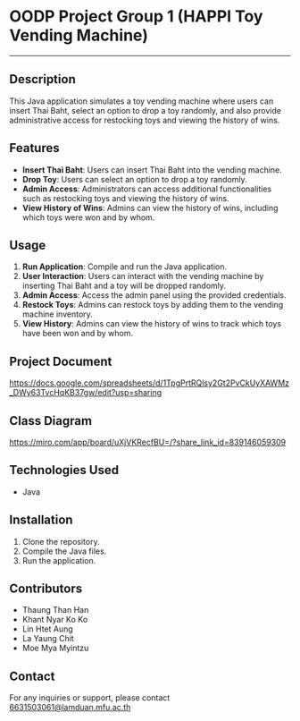 # OODP Project Group 1 (HAPPI Toy Vending Machine)
-----
## Description
This Java application simulates a toy vending machine where users can insert Thai Baht, select an option to drop a toy randomly, and also provide administrative access for restocking toys and viewing the history of wins.

## Features
- **Insert Thai Baht**: Users can insert Thai Baht into the vending machine.
- **Drop Toy**: Users can select an option to drop a toy randomly.
- **Admin Access**: Administrators can access additional functionalities such as restocking toys and viewing the history of wins.
- **View History of Wins**: Admins can view the history of wins, including which toys were won and by whom.

## Usage
1. **Run Application**: Compile and run the Java application.
2. **User Interaction**: Users can interact with the vending machine by inserting Thai Baht and a toy will be dropped randomly.
3. **Admin Access**: Access the admin panel using the provided credentials.
4. **Restock Toys**: Admins can restock toys by adding them to the vending machine inventory.
5. **View History**: Admins can view the history of wins to track which toys have been won and by whom.

## Project Document
https://docs.google.com/spreadsheets/d/1TpgPrtRQlsy2Gt2PvCkUyXAWMz_DWy63TvcHqKB37gw/edit?usp=sharing

## Class Diagram
https://miro.com/app/board/uXjVKRecfBU=/?share_link_id=839146059309

## Technologies Used
- Java

## Installation
1. Clone the repository.
2. Compile the Java files.
3. Run the application.

## Contributors
- Thaung Than Han
- Khant Nyar Ko Ko
- Lin Htet Aung
- La Yaung Chit
- Moe Mya Myintzu


## Contact
For any inquiries or support, please contact 6631503061@lamduan.mfu.ac.th
